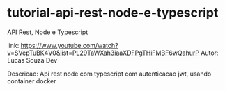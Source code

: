 # tutorial-api-rest-node-e-typescript
API Rest, Node e Typescript

link: https://www.youtube.com/watch?v=SVepTuBK4V0&list=PL29TaWXah3iaaXDFPgTHiFMBF6wQahurP
Autor: Lucas Souza Dev

Descricao: Api rest node com typescript com autenticacao jwt, usando container docker